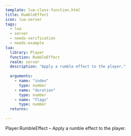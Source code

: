 ```yaml
---
template: lua-class-function.html
title: RumbleEffect
icon: lua-server
tags:
  - lua
  - server
  - needs-verification
  - needs-example
lua:
  library: Player
  function: RumbleEffect
  realm: server
  description: "Apply a rumble effect to the player."
  
  arguments:
    - name: "index"
      type: number
    - name: "duration"
      type: number
    - name: "flags"
      type: number
  returns:
    
---
```


<div class="lua__search__keywords">
Player:RumbleEffect &#x2013; Apply a rumble effect to the player.
</div>
